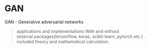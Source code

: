 # GAN
GAN - Generative adversarial networks

>  applications and implementations With and without <br>
>  extarnal packages(tensorflow, keras, scikit-learn, pytorch etc.) .<br>
> included theory and mathematical calculation.
